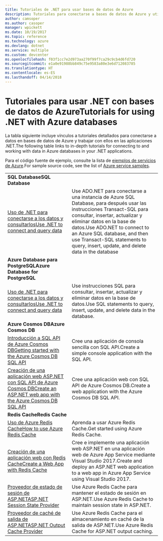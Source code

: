 ```yaml
---
title: Tutoriales de .NET para usar bases de datos de Azure
description: Tutoriales para conectarse a bases de datos de Azure y utilizarlas en las aplicaciones .NET.
author: camsoper
ms.author: casoper
manager: wpickett
ms.date: 10/19/2017
ms.topic: reference
ms.technology: azure
ms.devlang: dotnet
ms.service: multiple
ms.custom: devcenter
ms.openlocfilehash: f03f1cc7e2d973aa270f99f7ca29c9cb4d6fd720
ms.sourcegitcommit: e1a0e91988bb849c75e9583a80e3e6d712083785
ms.translationtype: HT
ms.contentlocale: es-ES
ms.lasthandoff: 04/14/2018
---
```

# <a name="tutorials-for-using-net-with-azure-databases"></a><span data-ttu-id="f818b-103">Tutoriales para usar .NET con bases de datos de Azure</span><span class="sxs-lookup"><span data-stu-id="f818b-103">Tutorials for using .NET with Azure databases</span></span>

<span data-ttu-id="f818b-104">La tabla siguiente incluye vínculos a tutoriales detallados para conectarse a datos en bases de datos de Azure y trabajar con ellos en las aplicaciones .NET.</span><span class="sxs-lookup"><span data-stu-id="f818b-104">The following table links to in-depth tutorials for connecting to and working with data in Azure databases in your .NET applications.</span></span>

<span data-ttu-id="f818b-105">Para el código fuente de ejemplo, consulte la lista de [ejemplos de servicios de Azure](https://azure.microsoft.com/resources/samples/?platform=dotnet).</span><span class="sxs-lookup"><span data-stu-id="f818b-105">For sample source code, see the list of [Azure service samples](https://azure.microsoft.com/resources/samples/?platform=dotnet).</span></span>

| | |
|---|---|
| <span data-ttu-id="f818b-106">**SQL Database**</span><span class="sxs-lookup"><span data-stu-id="f818b-106">**SQL Database**</span></span> ||
| <span data-ttu-id="f818b-107">[Uso de .NET para conectarse a los datos y consultarlos][1]</span><span class="sxs-lookup"><span data-stu-id="f818b-107">[Use .NET to connect and query data][1]</span></span> | <span data-ttu-id="f818b-108">Use ADO.NET para conectarse a una instancia de Azure SQL Database, para después usar las instrucciones Transact-SQL para consultar, insertar, actualizar y eliminar datos en la base de datos.</span><span class="sxs-lookup"><span data-stu-id="f818b-108">Use ADO.NET to connect to an Azure SQL database, and then use Transact-SQL statements to query, insert, update, and delete data in the database</span></span> | 
| <span data-ttu-id="f818b-109">**Azure Database para PostgreSQL**</span><span class="sxs-lookup"><span data-stu-id="f818b-109">**Azure Database for PostgreSQL**</span></span> ||
| <span data-ttu-id="f818b-110">[Uso de .NET para conectarse a los datos y consultarlos][2]</span><span class="sxs-lookup"><span data-stu-id="f818b-110">[Use .NET to connect and query data][2]</span></span> | <span data-ttu-id="f818b-111">Use instrucciones SQL para consultar, insertar, actualizar y eliminar datos en la base de datos.</span><span class="sxs-lookup"><span data-stu-id="f818b-111">Use SQL statements to query, insert, update, and delete data in the database.</span></span> | 
| <span data-ttu-id="f818b-112">**Azure Cosmos DB**</span><span class="sxs-lookup"><span data-stu-id="f818b-112">**Azure Cosmos DB**</span></span> ||
| <span data-ttu-id="f818b-113">[Introducción a SQL API de Azure Cosmos DB][4]</span><span class="sxs-lookup"><span data-stu-id="f818b-113">[Getting started with the Azure Cosmos DB SQL API][4]</span></span> | <span data-ttu-id="f818b-114">Cree una aplicación de consola sencilla con SQL API.</span><span class="sxs-lookup"><span data-stu-id="f818b-114">Create a simple console application with the SQL API.</span></span> | 
| <span data-ttu-id="f818b-115">[Creación de una aplicación web ASP.NET con SQL API de Azure Cosmos DB][3]</span><span class="sxs-lookup"><span data-stu-id="f818b-115">[Create an ASP.NET web app with the Azure Cosmos DB SQL API][3]</span></span> | <span data-ttu-id="f818b-116">Cree una aplicación web con SQL API de Azure Cosmos DB.</span><span class="sxs-lookup"><span data-stu-id="f818b-116">Create a web application with the Azure Cosmos DB SQL API.</span></span> | 
| <span data-ttu-id="f818b-117">**Redis Cache**</span><span class="sxs-lookup"><span data-stu-id="f818b-117">**Redis Cache**</span></span> | |
| <span data-ttu-id="f818b-118">[Uso de Azure Redis Cache][6]</span><span class="sxs-lookup"><span data-stu-id="f818b-118">[How to use Azure Redis Cache][6]</span></span> | <span data-ttu-id="f818b-119">Aprenda a usar Azure Redis Cache.</span><span class="sxs-lookup"><span data-stu-id="f818b-119">Get started using Azure Redis Cache.</span></span> |
| <span data-ttu-id="f818b-120">[Creación de una aplicación web con Redis Cache][5]</span><span class="sxs-lookup"><span data-stu-id="f818b-120">[Create a Web App with Redis Cache][5]</span></span> | <span data-ttu-id="f818b-121">Cree e implemente una aplicación web ASP.NET en una aplicación web de Azure App Service mediante Visual Studio 2017.</span><span class="sxs-lookup"><span data-stu-id="f818b-121">Create and deploy an ASP.NET web application to a web app in Azure App Service using Visual Studio 2017.</span></span>  | 
| <span data-ttu-id="f818b-122">[Proveedor de estado de sesión de ASP.NET][7]</span><span class="sxs-lookup"><span data-stu-id="f818b-122">[ASP.NET Session State Provider][7]</span></span> | <span data-ttu-id="f818b-123">Use Azure Redis Cache para mantener el estado de sesión en ASP.NET.</span><span class="sxs-lookup"><span data-stu-id="f818b-123">Use Azure Redis Cache to maintain session state in ASP.NET.</span></span>  | 
| <span data-ttu-id="f818b-124">[Proveedor de caché de salida de ASP.NET][8]</span><span class="sxs-lookup"><span data-stu-id="f818b-124">[ASP.NET Output Cache Provider][8]</span></span> | <span data-ttu-id="f818b-125">Use Azure Redis Cache para el almacenamiento en caché de la salida de ASP.NET.</span><span class="sxs-lookup"><span data-stu-id="f818b-125">Use Azure Redis Cache for ASP.NET output caching.</span></span>  | 
 

[1]: /azure/sql-database/sql-database-connect-query-dotnet
[2]: /azure/postgresql/connect-csharp
[3]: /azure/cosmos-db/sql-api-dotnet-application
[4]: /azure/cosmos-db/sql-api-get-started
[5]: /azure/redis-cache/cache-web-app-howto
[6]: /azure/redis-cache/cache-dotnet-how-to-use-azure-redis-cache
[7]: /azure/redis-cache/cache-aspnet-session-state-provider
[8]: /azure/redis-cache/cache-aspnet-output-cache-provider

